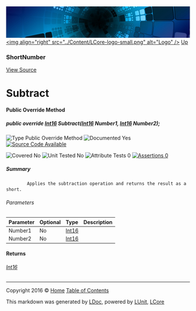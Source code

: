 ![](../Content/LCore-banner-small.png "")
[&lt;img align=&quot;right&quot; src=&quot;../Content/LCore-logo-small.png&quot; alt=&quot;Logo&quot; /&gt;](../../README.md)
[Up](ShortNumber.md)

### ShortNumber
[View Source](../Numbers/ShortNumber.cs)

# Subtract

#### Public Override Method

##### public override <a href="https://msdn.microsoft.com/en-us/library/system.int16.aspx" alt="">Int16</a> Subtract(<a href="https://msdn.microsoft.com/en-us/library/system.int16.aspx" alt="">Int16</a> Number1, <a href="https://msdn.microsoft.com/en-us/library/system.int16.aspx" alt="">Int16</a> Number2);

![Type Public Override Method](http://b.repl.ca/v1/Type-Public%20Override%20Method-blue.png "")     ![Documented Yes](http://b.repl.ca/v1/Documented-Yes-brightgreen.png "") [![Source Code Available](http://b.repl.ca/v1/Source%20Code-Available-brightgreen.png "")](../Numbers/ShortNumber.cs#L)

![Covered No](http://b.repl.ca/v1/Covered-No-red.png "") ![Unit Tested No](http://b.repl.ca/v1/Unit%20Tested-No-lightgrey.png "") ![Attribute Tests 0](http://b.repl.ca/v1/Attribute%20Tests-0-lightgrey.png "") [![Assertions 0](http://b.repl.ca/v1/Assertions-0-lightgrey.png "")](../Numbers/ShortNumber.cs)

##### Summary

            Applies the subtraction operation and returns the result as a short.
            

###### Parameters

Parameter | Optional | Type | Description
:---  | :---  | :---  | :--- 
Number1 | No | [Int16](https://msdn.microsoft.com/en-us/library/system.int16.aspx) | 
Number2 | No | [Int16](https://msdn.microsoft.com/en-us/library/system.int16.aspx) | 


#### Returns

###### [Int16](https://msdn.microsoft.com/en-us/library/system.int16.aspx)



---

Copyright 2016 &copy; [Home](../../README.md) [Table of Contents](../../TableOfContents.md)

This markdown was generated by [LDoc](https://github.com/CodeSingularity/LDoc), powered by [LUnit](https://github.com/CodeSingularity/LUnit), [LCore](https://github.com/CodeSingularity/LCore)
